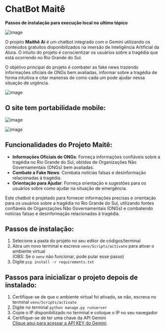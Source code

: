 # ChatBot Maitê

<b>Passos de instalação para execução local no ultimo tópico</b>

![image](https://github.com/bispado/ChatBot_Maeth-/assets/160679773/d98235f3-6f82-49d9-82e2-b86bb1a3b51d)

O projeto **Maithê Ai** é um chatbot integrado com o Gemini utilizando os conteúdos gratuitos disponibilizados na imersão de Inteligência Artificial da Alura. O intuito do projeto é conscientizar os usuários sobre a tragédia que está ocorrendo no Rio Grande do Sul.  

O objetivo principal do projeto é combater as fake news trazendo informações oficiais de ONGs bem avaliadas, informar sobre a tragédia de forma intuitiva e citar maneiras de como cada um pode ajudar nessa situação de urgência.

![image](https://github.com/bispado/ChatBot_Maeth-/assets/160679773/6371827d-0697-45dc-a58f-278afd636d3e)

## O site tem portabilidade mobile:

![image](https://github.com/bispado/ChatBot_Maeth-/assets/160679773/eecbce33-d357-40e3-ad6e-934329b4e1a7)

![image](https://github.com/bispado/ChatBot_Maeth-/assets/160679773/88ddfd1a-9a87-4aeb-a220-306f76c78c07)

## Funcionalidades do Projeto Maitê:

- **Informações Oficiais de ONGs**: Forneça informações confiáveis sobre a tragédia no Rio Grande do Sul, obtidas de Organizações Não Governamentais (ONGs) bem avaliadas.  
- **Combate a Fake News**: Combata notícias falsas e desinformação relacionadas à tragédia.  
- **Orientação para Ajudar**: Forneça orientação e sugestões para os usuários sobre como ajudar na situação de emergência.

Este chatbot é projetado para fornecer informações precisas e orientação para os usuários sobre a tragédia no Rio Grande do Sul, utilizando fontes confiáveis de Organizações Não Governamentais (ONGs) e combatendo notícias falsas e desinformação relacionadas à tragédia.

## Passos de instalação:

1. Selecione a pasta do projeto no seu editor de códigos/terminal  
2. Abra um novo terminal e escreva `venv/Scripts/activate` para ativar o ambiente virtual  
   (OBS: Se o `venv` não funcionar, pode pular esse passo)  
3. Digite `pip install -r requirements.txt`

## Passos para inicializar o projeto depois de instalado:

1. Certifique-se de que o ambiente virtual foi ativado, se não, escreva no terminal `venv/Scripts/activate`  
2. Digite no terminal `python manage.py runserver`  
3. Copie o IP disponibilizado no terminal e coloque o IP no seu navegador  
4. Certifique-se de ter uma chave da API Gemini  
   [Clique aqui para acessar a API KEY do Gemini](https://aistudio.google.com/app/apikey/?utm_source=website&utm_medium=referral&utm_campaign=Alura&utm_content=).


